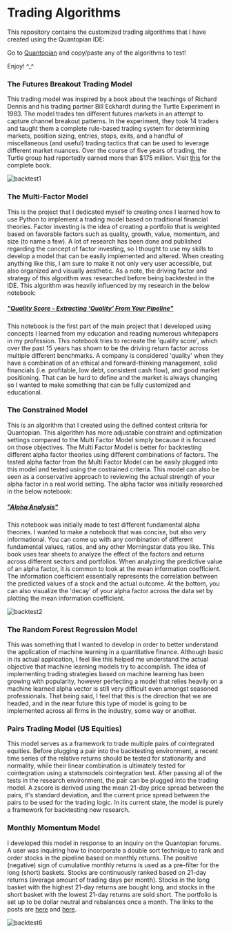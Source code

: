 # Trading Algorithms

This repository contains the customized trading algorithms that I have created using the Quantopian IDE:

Go to [Quantopian](https://www.quantopian.com/algorithms) and copy/paste any of the algorithms to test!

Enjoy! ^_^

### The Futures Breakout Trading Model 
This trading model was inspired by a book about the teachings of Richard Dennis and his trading partner Bill Eckhardt during the Turtle Experiment in 1983. The model trades ten different futures markets in an attempt to capture channel breakout patterns. In the experiment, they took 14 traders and taught them a complete rule-based trading system for determining markets, position sizing, entries, stops, exits, and a handful of miscellaneous (and useful) trading tactics that can be used to leverage different market nuances. Over the course of five years of trading, the Turtle group had reportedly earned more than $175 million. Visit [this](https://github.com/brookswoolf/Trading-Algorithms/blob/master/Futures%20Breakout%20Model/The%20Original%20Turtle%20Trading%20Rules.pdf) for the complete book.  

![backtest1](https://github.com/brookswoolf/Trading-Algorithms/blob/master/Backtests/Futures%20Breakout%20Model.gif)

### The Multi-Factor Model
This is the project that I dedicated myself to creating once I learned how to use Python to implement a trading model based on traditional financial theories. Factor investing is the idea of creating a portfolio that is weighted based on favorable factors such as quality, growth, value, momentum, and size (to name a few). A lot of research has been done and published regarding the concept of factor investing, so I thought to use my skills to develop a model that can be easily implemented and altered. When creating anything like this, I am sure to make it not only very user accessible, but also organized and visually aesthetic. As a note, the driving factor and strategy of this algorithm was researched before being backtested in the IDE. This algorithm was heavily influenced by my research  in the below notebook:

##### ["Quality Score - Extracting 'Quality' From Your Pipeline"](https://github.com/brookswoolf/Trading-Algorithms/blob/master/Multi-Factor%20Model/The%20Quality%20Score%20-%20Extracting%20'Quality'%20From%20Your%20Pipeline.ipynb)
This notebook is the first part of the main project that I developed using concepts I learned from my education and reading numerous whitepapers in my profession. This notebook tries to recreate the 'quality score', which over the past 15 years has shown to be the driving return factor across multiple different benchmarks. A company is considered 'quality' when they have a combination of an ethical and forward-thinking management, solid financials (i.e. profitable, low debt, consistent cash flow), and good market positioning. That can be hard to define and the market is always changing so I wanted to make something that can be fully customized and educational.

### The Constrained Model 
This is an algorithm that I created using the defined contest criteria for Quantopian. This algorithm has more adjustable constraint and optimization settings compared to the Multi Factor Model simply because it is focused on those objectives. The Multi Factor Model is better for backtesting different alpha factor theories using different combinations of factors. The tested alpha factor from the Multi Factor Model can be easily plugged into this model and tested using the costrained criteria. This model can also be seen as a conservative approach to reviewing the actual strength of your alpha factor in a real world setting. The alpha factor was initially researched in the below notebook: 

##### ["Alpha Analysis"](https://github.com/brookswoolf/Trading-Algorithms/blob/master/Constrained%20Model/Alpha%20Analysis.ipynb)
This notebook was initially made to test different fundamental alpha theories. I wanted to make a notebook that was concise, but also very informational. You can come up with any combination of different fundamental values, ratios, and any other Morningstar data you like. This book uses tear sheets to analyze the effect of the factors and returns across different sectors and portfolios. When analyzing the predictive value of an alpha factor, it is common to look at the mean information coefficient. The information coefficient essentially represents the correlation between the predicted values of a stock and the actual outcome. At the bottom, you can also visualize the 'decay' of your alpha factor across the data set by plotting the mean information coefficient.

![backtest2](https://github.com/brookswoolf/Trading-Algorithms/blob/master/Backtests/Constrained%20Model%20Backtest.gif)

### The Random Forest Regression Model 
This was something that I wanted to develop in order to better understand the application of machine learning in a quantitative finance. Although basic in its actual application, I feel like this helped me understand the actual objective that machine learning models try to accomplish. The idea of implementing trading strategies based on machine learning has been growing with popularity, however perfecting a model that relies heavily on a machine learned alpha vector is still very difficult even amongst seasoned professionals. That being said, I feel that this is the direction that we are headed, and in the near future this type of model is going to be implemented across all firms in the industry, some way or another. 

### Pairs Trading Model (US Equities)
This model serves as a framework to trade multiple pairs of cointegrated equities. Before plugging a pair into the backtesting environment, a recent time series of the relative returns should be tested for stationarity and normality, while their linear combination is ultimately tested for cointegration using a statsmodels cointegration test. After passing all of the tests in the research environment, the pair can be plugged into the trading model. A zscore is derived using the mean 21-day price spread between the pairs, it's standard deviation, and the current price spread between the pairs to be used for the trading logic. In its current state, the model is purely a framework for backtesting new research.

### Monthly Momentum Model
I developed this model in response to an inquiry on the Quantopian forums. A user was inquiring how to incorporate a double sort technique to rank and order stocks in the pipeline based on monthly returns. The positive (negative) sign of cumulative monthly returns is used as a pre-filter for the long (short) baskets. Stocks are continuously ranked based on 21-day returns (average amount of trading days per month). Stocks in the long basket with the highest 21-day returns are bought long, and stocks in the short basket with the lowest 21-day returns are sold short. The portfolio is set up to be dollar neutral and rebalances once a month. The links to the posts are [here](https://www.quantopian.com/posts/help-with-custom-factor-1#5ca63355ef3ace1c54ccd5f4) and [here](https://www.quantopian.com/posts/help-with-custom-factor-1#5ca6c0531abbaa321f790e34).

![backtest6](https://github.com/brookswoolf/Trading-Algorithms/blob/master/Backtests/Monthly%20Momentum%20Model.gif)

